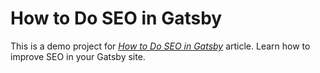 # How to Do SEO in Gatsby

This is a demo project for [_How to Do SEO in Gatsby_](https://www.codeconcisely.com/posts/how-to-do-seo-in-gatsby/) article.
Learn how to improve SEO in your Gatsby site.
